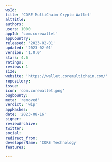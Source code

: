 ```yaml
---
wsId: 
title: 'CORE MultiChain Crypto Wallet'
altTitle: 
authors: 
users: 1000
appId: 'com.corewallet'
appCountry: 
released: '2023-02-01'
updated: '2023-02-01'
version: '1.0.0'
stars: 4.6
ratings: 
reviews: 1
size: 
website: 'https://wallet.coremultichain.com/'
repository: 
issue: 
icon: 'com.corewallet.png'
bugbounty: 
meta: 'removed'
verdict: 'wip'
appHashes: 
date: '2023-08-16'
signer: 
reviewArchive: 
twitter: 
social: 
redirect_from: 
developerName: 'CORE Technology'
features: 

---
```


